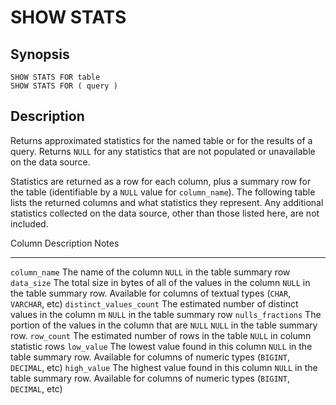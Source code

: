 # SHOW STATS

## Synopsis

``` text
SHOW STATS FOR table
SHOW STATS FOR ( query )
```

## Description

Returns approximated statistics for the named table or for the results
of a query. Returns `NULL` for any statistics that are not populated or
unavailable on the data source.

Statistics are returned as a row for each column, plus a summary row for
the table (identifiable by a `NULL` value for `column_name`). The
following table lists the returned columns and what statistics they
represent. Any additional statistics collected on the data source, other
than those listed here, are not included.

  Column                    Description                                                  Notes
  ------------------------- ------------------------------------------------------------ ----------------------------------------------------------------------------------------------------
  `column_name`             The name of the column                                       `NULL` in the table summary row
  `data_size`               The total size in bytes of all of the values in the column   `NULL` in the table summary row. Available for columns of textual types (`CHAR`, `VARCHAR`, etc)
  `distinct_values_count`   The estimated number of distinct values in the column m      `NULL` in the table summary row
  `nulls_fractions`         The portion of the values in the column that are `NULL`      `NULL` in the table summary row.
  `row_count`               The estimated number of rows in the table                    `NULL` in column statistic rows
  `low_value`               The lowest value found in this column                        `NULL` in the table summary row. Available for columns of numeric types (`BIGINT`, `DECIMAL`, etc)
  `high_value`              The highest value found in this column                       `NULL` in the table summary row. Available for columns of numeric types (`BIGINT`, `DECIMAL`, etc)
